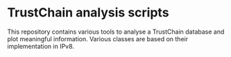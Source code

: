 # TrustChain analysis scripts

This repository contains various tools to analyse a TrustChain database and plot meaningful information. Various classes are based on their implementation in IPv8.
